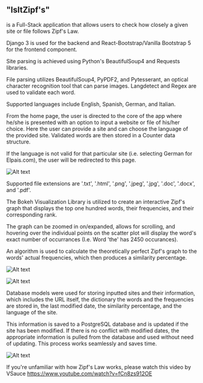 <h2> "IsItZipf's" </h2> is a Full-Stack application that allows users to check how closely a given site or file follows Zipf's Law. 


Django 3 is used for the backend and React-Bootstrap/Vanilla Bootstrap 5 for the frontend component.

Site parsing is achieved using Python's BeautifulSoup4 and Requests libraries. 

File parsing utilizes BeautifulSoup4, PyPDF2, and Pytesserant, an optical character recognition tool that can parse images. Langdetect and Regex are used to validate each word. 

Supported languages include English, Spanish, German, and Italian.

From the home page, the user is directed to the core of the app where he/she is presented with an option to input a website or file of his/her choice. Here the user can provide a 
site and can choose the language of the provided site. Validated words are then stored in a Counter data structure.

If the language is not valid for that particular site (i.e. selecting German for Elpais.com), the user will be redirected to this page.

![Alt text](https://i.imgur.com/hhtkVob.png?raw=true "Selection page")

Supported file extensions are '.txt', '.html', '.png', '.jpeg', '.jpg', '.doc', '.docx', and '.pdf'. 

The Bokeh Visualization Library is utilized to create an interactive Zipf's graph that displays the top one hundred words, their frequencies, and their corresponding rank.

The graph can be zoomed in on/expanded, allows for scrolling, and hovering over the individual points on the scatter plot will display the word's exact number of occurrances (I.e. Word 'the' has 2450 occurances). 

An algorithm is used to calculate the theoretically perfect Zipf's graph to the words' actual frequencies, which then produces a similarity percentage.

![Alt text](https://i.imgur.com/H1ZjWhh.png?raw=true "Graph for FILE")

![Alt text](https://i.imgur.com/M5FpUlX.png?raw=true "Graph for Site")

Database models were used for storing inputted sites and their information, which includes the URL itself, the dictionary the words and the frequencies are stored in,
the last modified date, the similarity percentage, and the language of the site.

This information is saved to a PostgreSQL database and is updated if the site has been modified. If there is no conflict with modified dates, the appropriate information is pulled from
the database and used without need of updating. This process works seamlessly and saves time.

![Alt text](https://i.imgur.com/QFPnN4R.png?raw=true "Graph for Site")

If you're unfamiliar with how Zipf's Law works, please watch this video by VSauce
https://www.youtube.com/watch?v=fCn8zs912OE


